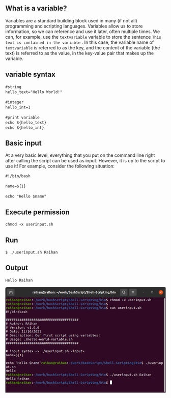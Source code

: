 ## What is a variable?
Variables are a standard building block used in many (if not all) programming and
scripting languages. Variables allow us to store information, so we can reference and use it later, often multiple times. We can, for example, use the `textvariable` variable to store the sentence `This text is contained in the variable` . In this case, the variable name of `textvariable` is referred to as the key, and the content of the variable (the text) is
referred to as the value, in the key-value pair that makes up the variable.

## variable syntax 

```
#string
hello_text="Hello World!"

#integer
hello_int=1

#print variable
echo ${hello_text}
echo ${hello_int}
```

## Basic input
At a very basic level, everything that you put on the command line right after calling the
script can be used as input. However, it is up to the script to use it! For example, consider
the following situation:

```
#!/bin/bash

name=${1}

echo "Hello $name"
```
## Execute permission

```
chmod +x userinput.sh
```

## Run
```
$ ./userinput.sh Raihan
```
## Output
```
Hello Raihan
```

![user input](images/userinput.png)


